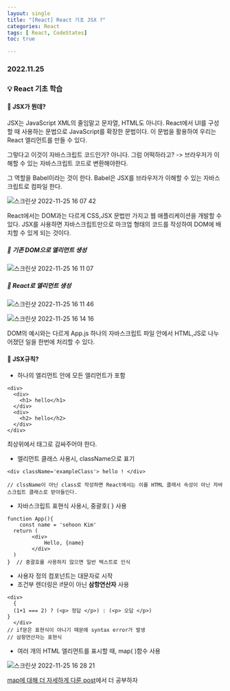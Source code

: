 ```yaml
---
layout: single
title: "[React] React 기초 JSX ?"
categories: React
tags: [ React, CodeStates]
toc: true

---
```


### 2022.11.25

### 💡  React 기초 학습 

#### 🧐 JSX가 뭔데? 

JSX는 JavaScript XML의 줄임말고 문자열, HTML도 아니다.  React에서 UI를 구성할 때 사용하는 문법으로 JavaScript를 확장한 문법이다. 이 문법을 활용하여 우리는 React 엘리먼트를 만들 수 있다. 

그렇다고 이것이 자바스크립트 코드인가? 아니다. 그럼 어떡하라고? -> 브라우저가 이해할 수 있는 자바스크립트 코드로 변환해야한다. 

그 역할을 Babel이라는 것이 한다. Babel은 JSX를 브라우저가 이해할 수 있는 자바스크립트로 컴파일 한다.

 

![스크린샷 2022-11-25 16 07 42](https://user-images.githubusercontent.com/104547038/203921730-662a660b-984c-4b09-bd14-aea030b5ead8.png)

React에서는 DOM과는 다르게 CSS,JSX 문법만 가지고 웹 애플리케이션을 개발할 수 있다. JSX를 사용하면 자바스크립트만으로 마크업 형태의 코드를 작성하여 DOM에 배치할 수 있게 되는 것이다. 

##### 📌 기존 DOM으로 엘리먼트 생성

![스크린샷 2022-11-25 16 11 07](https://user-images.githubusercontent.com/104547038/203922253-747ac2ff-0703-410c-96dc-20fff9916211.png)

##### 📌 React로 엘리먼트 생성

![스크린샷 2022-11-25 16 11 46](https://user-images.githubusercontent.com/104547038/203922349-907b1434-b624-474b-85e0-01127f2da0fe.png)

![스크린샷 2022-11-25 16 14 16](https://user-images.githubusercontent.com/104547038/203922741-ca3c0914-266b-46e5-bafd-b49efa8e5864.png)

DOM의 예시와는 다르게 App.js 하나의 자바스크립트 파일 안에서 HTML,JS로 나누어졌던 일을 한번에 처리할 수 있다. 

#### 🧐 JSX규칙? 

* 하나의 엘리먼트 안에 모든 엘리먼트가 포함 

```react
<div>
  <div>
    <h1> hello</h1>
  </div>
  <div>
    <h2> hello</h2>
  </div>  
</div>
```

최상위에서 태그로 감싸주어야 한다. 

* 엘리먼트 클래스 사용시, className으로 표기 

```react
<div className='exampleClass'> hello ! </div>

// clssName이 아닌 class로 작성하면 React에서는 이를 HTML 클래서 속성이 아닌 자바스크립트 클래스로 받아들인다. 
```

* 자바스크립트 표현식 사용시, 중괄호{ } 사용

```react
function App(){
	const name = 'sehoon Kim'
  return (
  		<div>
    		Hello, {name}
    	</div>
  )
}  // 중괄호를 사용하지 않으면 일반 텍스트로 인식
```

* 사용자 정의 컴포넌트는 대문자로 시작 
* 조건부 렌더링은 if문이 아닌 **삼항연산자** 사용

```react
<div>
  {
  (1+1 === 2) ? (<p> 정답 </p>) : (<p> 오답 </p>)
}
  </div>
// if문은 표현식이 아니기 때문에 syntax error가 발생 
// 삼항연산자는 표현식 
```

* 여러 개의 HTML 엘리먼트를 표시할 때, map( )함수 사용

![스크린샷 2022-11-25 16 28 21](https://user-images.githubusercontent.com/104547038/203924863-fca9f8d2-cece-40a0-8887-10ed43f7dccb.png)

[map에 대해 더 자세하게 다룬 post](https://hoonikim.github.io/react/csReact2/)에서 더 공부하자
